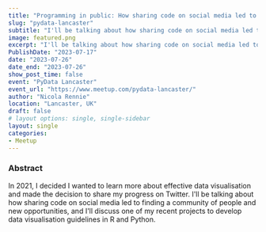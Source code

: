 ```yaml
---
title: "Programming in public: How sharing code on social media led to new opportunities"
slug: "pydata-lancaster"
subtitle: "I'll be talking about how sharing code on social media led to finding a community of people and new opportunities, and I'll discuss one of my recent projects to develop data visualisation guidelines in R and Python."
image: featured.png
excerpt: "I'll be talking about how sharing code on social media led to finding a community of people and new opportunities, and I'll discuss one of my recent projects to develop data visualisation guidelines in R and Python."
PublishDate: "2023-07-17"
date: "2023-07-26"
date_end: "2023-07-26"
show_post_time: false
event: "PyData Lancaster"
event_url: "https://www.meetup.com/pydata-lancaster/"
author: "Nicola Rennie"
location: "Lancaster, UK"
draft: false
# layout options: single, single-sidebar
layout: single
categories:
- Meetup
---
```


### Abstract

In 2021, I decided I wanted to learn more about effective data visualisation and made the decision to share my progress on Twitter. I'll be talking about how sharing code on social media led to finding a community of people and new opportunities, and I'll discuss one of my recent projects to develop data visualisation guidelines in R and Python.
